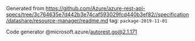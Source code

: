 Generated from https://github.com/Azure/azure-rest-api-specs/tree/3c764635e7d442b3e74caf593029fcd440b3ef82//specification/datashare/resource-manager/readme.md tag: `package-2019-11-01`

Code generator @microsoft.azure/autorest.go@2.1.171


